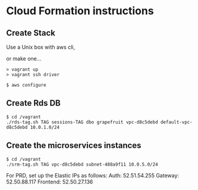 
Cloud Formation instructions
=================


Create Stack
-----------------
Use a Unix box with aws cli,

or make one...
```
> vagrant up
> vagrant ssh driver

$ aws configure
```


Create Rds DB
-----------------
```
$ cd /vagrant
./rds-tag.sh TAG sessions-TAG dbo grapefruit vpc-d8c5debd default-vpc-d8c5debd 10.0.1.0/24
```


Create the microservices instances
-----------------

```
$ cd /vagrant
./srm-tag.sh TAG vpc-d8c5debd subnet-488a9f11 10.0.5.0/24
```

For PRD, set up the Elastic IPs as follows:
Auth: 52.51.54.255
Gateway: 52.50.88.117
Frontend: 52.50.27.136
